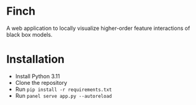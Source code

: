# Finch
A web application to locally visualize higher-order feature interactions of black box models.

# Installation
- Install Python 3.11
- Clone the repository
- Run `pip install -r requirements.txt`
- Run `panel serve app.py --autoreload`
